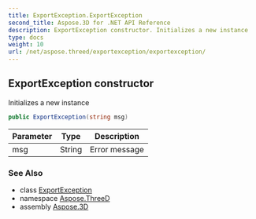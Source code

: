 ```yaml
---
title: ExportException.ExportException
second_title: Aspose.3D for .NET API Reference
description: ExportException constructor. Initializes a new instance
type: docs
weight: 10
url: /net/aspose.threed/exportexception/exportexception/
---
```

## ExportException constructor

Initializes a new instance

```csharp
public ExportException(string msg)
```

| Parameter | Type | Description |
| --- | --- | --- |
| msg | String | Error message |

### See Also

* class [ExportException](../)
* namespace [Aspose.ThreeD](../../../aspose.threed/)
* assembly [Aspose.3D](../../../)


